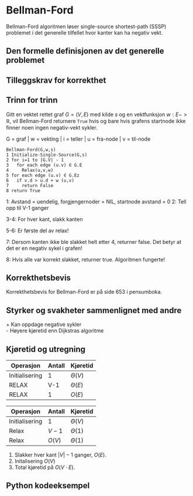 # Bellman-Ford
<!-- [J8] Forstå Bellman-Ford -->

<!-- 
1. Kjenne den formelle definisjonen av det generelle problemet den løser
2. Kjenne til eventuelle tilleggskrav den stiller for å være korrekt
3. Vite hvordan den oppfører seg; kunne utføre algoritmen, trinn for trinn!
4. Forstå korrekthetsbeviset; hvordan og hvorfor virker algoritmen egentlig?
5. Kjenne til eventuelle styrker eller svakheter, sammenlignet med andre
6. Kjenne kjøretidene under ulike omstendigheter, og forstå utregningen
-->

Bellman-Ford algoritmen løser single-source shortest-path (SSSP) problemet i det generelle tilfellet hvor kanter kan ha negativ vekt.

## Den formelle definisjonen av det generelle problemet
<!-- Et problem er relasjonen mellom input og output -->

## Tilleggskrav for korrekthet
<!-- Korrekhet: algoritmer virker, gir det svaret den skal -->
<!-- Eks: Binary search må ha en sortert liste -->

## Trinn for trinn
<!-- Pseudokode med forklaring -->

Gitt en vektet rettet graf $G=(V,E)$ med kilde $s$ og en vektfunksjon $w : E -> \mathbb{R}$, vil Bellman-Ford returnere `True` hvis og bare hvis grafens startnode ikke finner noen ingen negativ-vekt sykler.

G = graf | w = vekting | i = teller | u = fra-node | v = til-node

```pseudo
Bellman-Ford(G,w,s)
1 Initialize-Single-Source(G,s)
2 for i=1 to |G.V| - 1
3   for each edge (u.v) ∈ G.E
4     Relax(u,v,w)
5 for each edge (u.v) ∈ G.Ez
6   if v.d > u.d + w (u,v)
7     return False
8 return True
```

1: Avstand = uendelig, forgjengernoder = NIL, startnode avstand = 0
2: Tell opp til V-1 ganger

3-4: For hver kant, slakk kanten

5-6: Er første del av relax!

7: Dersom kanten ikke ble slakket helt etter 4, returner false. Det betyr at det er en negativ sykel i grafen!

8: Hvis alle var korrekt slakket, returner true. Algoritmen fungerte!

## Korrekthetsbevis

Korrekthetsbevis for Bellman-Ford er på side 653 i pensumboka.

## Styrker og svakheter sammenlignet med andre

\+ Kan oppdage negative sykler  
\- Høyere kjøretid enn Dijkstras algoritme

## Kjøretid og utregning
<!-- Under ulike omstendigheter -->
Operasjon | Antall | Kjøretid
----------|----------|---------
Initialisering | 1 | $\Theta(V)$
RELAX | V-1 | $\Theta(E)$
RELAX | 1 | $O(E)$

Operasjon | Antall | Kjøretid
---------|----------|----------
Initialisering | $1$ | $\Theta(V)$
Relax | $V-1$| $\Theta(1)$
Relax | $O(V)$ | $\Theta(1)$

1. Slakker hver kant $|V|-1$ ganger, $O(E)$.
2. Initalisering $O(V)$
3. Total kjøretid på $O(V\cdot E)$.

## Python kodeeksempel
